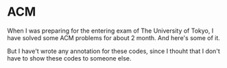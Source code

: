 # ACM
When I was preparing for the entering exam of The University of Tokyo, I have solved some ACM problems for about 2 month.
And here's some of it.

But I have't wrote any annotation for these codes, since I thouht that I don't have to show these codes to someone else. 
